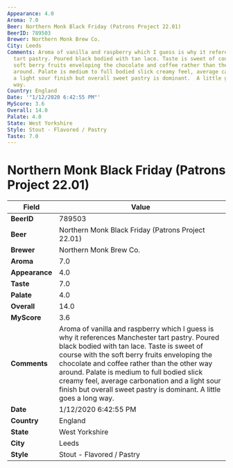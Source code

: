 ```yaml
---
Appearance: 4.0
Aroma: 7.0
Beer: Northern Monk Black Friday (Patrons Project 22.01)
BeerID: 789503
Brewer: Northern Monk Brew Co.
City: Leeds
Comments: Aroma of vanilla and raspberry which I guess is why it references Manchester
  tart pastry. Poured black bodied with tan lace. Taste is sweet of course with the
  soft berry fruits enveloping the chocolate and coffee rather than the other way
  around. Palate is medium to full bodied slick creamy feel, average carbonation and
  a light sour finish but overall sweet pastry is dominant.  A little goes a long
  way.
Country: England
Date: '"1/12/2020 6:42:55 PM"'
MyScore: 3.6
Overall: 14.0
Palate: 4.0
State: West Yorkshire
Style: Stout - Flavored / Pastry
Taste: 7.0
---
```


# Northern Monk Black Friday (Patrons Project 22.01)

| Field         | Value |
|---------------|-------|
| **BeerID** | 789503 |
| **Beer** | Northern Monk Black Friday (Patrons Project 22.01) |
| **Brewer** | Northern Monk Brew Co. |
| **Aroma** | 7.0 |
| **Appearance** | 4.0 |
| **Taste** | 7.0 |
| **Palate** | 4.0 |
| **Overall** | 14.0 |
| **MyScore** | 3.6 |
| **Comments** | Aroma of vanilla and raspberry which I guess is why it references Manchester tart pastry. Poured black bodied with tan lace. Taste is sweet of course with the soft berry fruits enveloping the chocolate and coffee rather than the other way around. Palate is medium to full bodied slick creamy feel, average carbonation and a light sour finish but overall sweet pastry is dominant.  A little goes a long way. |
| **Date** | 1/12/2020 6:42:55 PM |
| **Country** | England |
| **State** | West Yorkshire |
| **City** | Leeds |
| **Style** | Stout - Flavored / Pastry |

